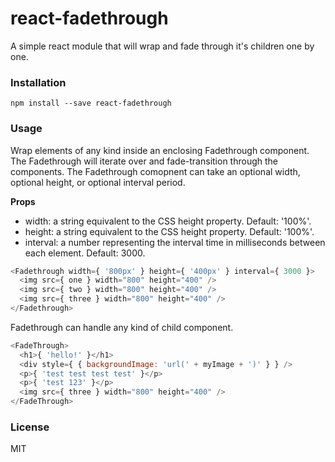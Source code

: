 # react-fadethrough
A simple react module that will wrap and fade through it's children one by one.


### Installation

```
npm install --save react-fadethrough
```

### Usage

Wrap elements of any kind inside an enclosing Fadethrough component. The Fadethrough will iterate over and fade-transition through the components. The Fadethrough comopnent can take an optional width, optional height, or optional interval period.

**Props**
- width: a string equivalent to the CSS height property. Default: '100%'.
- height: a string equivalent to the CSS height property. Default: '100%'.
- interval: a number representing the interval time in milliseconds between each element. Default: 3000.

```js
<Fadethrough width={ '800px' } height={ '400px' } interval={ 3000 }>
  <img src={ one } width="800" height="400" />
  <img src={ two } width="800" height="400" />
  <img src={ three } width="800" height="400" />
</Fadethrough>
```

Fadethrough can handle any kind of child component.
```js
<FadeThrough>
  <h1>{ 'hello!' }</h1>
  <div style={ { backgroundImage: 'url(' + myImage + ')' } } />
  <p>{ 'test test test test' }</p>
  <p>{ 'test 123' }</p>
  <img src={ three } width="800" height="400" />
</FadeThrough>
```

### License

MIT
